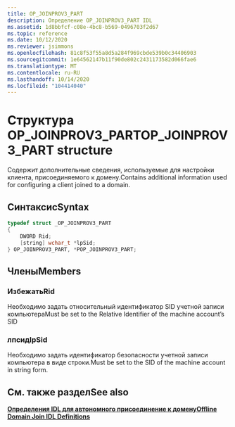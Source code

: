 ```yaml
---
title: OP_JOINPROV3_PART
description: Определение OP_JOINPROV3_PART IDL
ms.assetid: 1d8bbfcf-c08e-4bc8-b569-0496703f2d67
ms.topic: reference
ms.date: 10/12/2020
ms.reviewer: jsimmons
ms.openlocfilehash: 81c8f53f55a8d5a284f969cbde539b0c34406903
ms.sourcegitcommit: 1e64562147b11f90de802c2431173582d066fae6
ms.translationtype: MT
ms.contentlocale: ru-RU
ms.lasthandoff: 10/14/2020
ms.locfileid: "104414040"
---
```

# <a name="op_joinprov3_part-structure"></a><span data-ttu-id="33eb0-103">Структура OP_JOINPROV3_PART</span><span class="sxs-lookup"><span data-stu-id="33eb0-103">OP_JOINPROV3_PART structure</span></span>

<span data-ttu-id="33eb0-104">Содержит дополнительные сведения, используемые для настройки клиента, присоединяемого к домену.</span><span class="sxs-lookup"><span data-stu-id="33eb0-104">Contains additional information used for configuring a client joined to a domain.</span></span>

## <a name="syntax"></a><span data-ttu-id="33eb0-105">Синтаксис</span><span class="sxs-lookup"><span data-stu-id="33eb0-105">Syntax</span></span>

```C++
typedef struct _OP_JOINPROV3_PART
{
    DWORD Rid;
    [string] wchar_t *lpSid;
} OP_JOINPROV3_PART, *POP_JOINPROV3_PART;
```

## <a name="members"></a><span data-ttu-id="33eb0-106">Члены</span><span class="sxs-lookup"><span data-stu-id="33eb0-106">Members</span></span>

### <a name="rid"></a><span data-ttu-id="33eb0-107">Избежать</span><span class="sxs-lookup"><span data-stu-id="33eb0-107">Rid</span></span>

<span data-ttu-id="33eb0-108">Необходимо задать относительный идентификатор SID учетной записи компьютера</span><span class="sxs-lookup"><span data-stu-id="33eb0-108">Must be set to the Relative Identifier of the machine account’s SID</span></span>

### <a name="lpsid"></a><span data-ttu-id="33eb0-109">лпсид</span><span class="sxs-lookup"><span data-stu-id="33eb0-109">lpSid</span></span>

<span data-ttu-id="33eb0-110">Необходимо задать идентификатор безопасности учетной записи компьютера в виде строки.</span><span class="sxs-lookup"><span data-stu-id="33eb0-110">Must be set to the SID of the machine account in string form.</span></span>

## <a name="see-also"></a><span data-ttu-id="33eb0-111">См. также раздел</span><span class="sxs-lookup"><span data-stu-id="33eb0-111">See also</span></span>

[<span data-ttu-id="33eb0-112">**Определения IDL для автономного присоединение к домену**</span><span class="sxs-lookup"><span data-stu-id="33eb0-112">**Offline Domain Join IDL Definitions**</span></span>](odj-idl.md)
